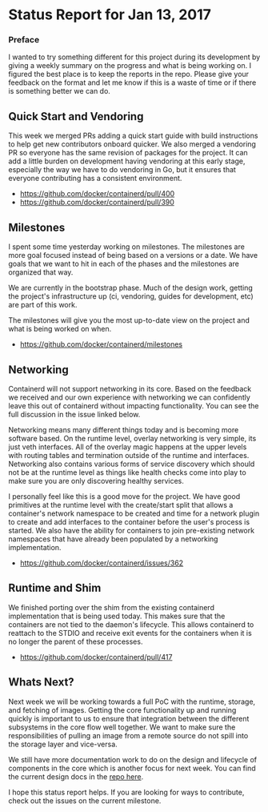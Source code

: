 # Status Report for Jan 13, 2017

### Preface

I wanted to try something different for this project during its development by giving a weekly summary on the progress and what is being working on.  I figured the best place is to keep the reports in the repo.  Please give your feedback on the format and let me know if this is a waste of time or if there is something better we can do.

## Quick Start and Vendoring

This week we merged PRs adding a quick start guide with build instructions to help get new contributors onboard quicker.  We also merged a vendoring PR so everyone has the same revision of packages for the project.  It can add a little burden on development having vendoring at this early stage, especially the way we have to do vendoring in Go, but it ensures that everyone contributing has a consistent environment.

* https://github.com/docker/containerd/pull/400
* https://github.com/docker/containerd/pull/390

## Milestones

I spent some time yesterday working on milestones.  The milestones are more goal focused instead of being based on a versions or a date.  We have goals that we want to hit in each of the phases and the milestones are organized that way.

We are currently in the bootstrap phase.  Much of the design work, getting the project's infrastructure up (ci, vendoring, guides for development, etc) are part of this work.

The milestones will give you the most up-to-date view on the project and what is being worked on when.

* https://github.com/docker/containerd/milestones

## Networking

Containerd will not support networking in its core.  Based on the feedback we received and our own experience with networking we can confidently leave this out of containerd without impacting functionality.  You can see the full discussion in the issue linked below.

Networking means many different things today and is becoming more software based.  On the runtime level, overlay networking is very simple, its just veth interfaces.  All of the overlay magic happens at the upper levels with routing tables and termination outside of the runtime and interfaces.  Networking also contains various forms of service discovery which should not be at the runtime level as things like health checks come into play to make sure you are only discovering healthy services.

I personally feel like this is a good move for the project.  We have good primitives at the runtime level with the create/start split that allows a container's network namespace to be created and time for a network plugin to create and add interfaces to the container before the user's process is started.  We also have the ability for containers to join pre-existing network namespaces that have already been populated by a networking implementation.

* https://github.com/docker/containerd/issues/362

## Runtime and Shim

We finished porting over the shim from the existing containerd implementation that is being used today.  This makes sure that the containers are not tied to the daemon's lifecycle.  This allows containerd to reattach to the STDIO and receive exit events for the containers when it is no longer the parent of these processes.

* https://github.com/docker/containerd/pull/417

## Whats Next?

Next week we will be working towards a full PoC with the runtime, storage, and fetching of images.  Getting the core functionality up and running quickly is important to us to ensure that integration between the different subsystems in the core flow well together.  We want to make sure the responsibilities of pulling an image from a remote source do not spill into the storage layer and vice-versa.

We still have more documentation work to do on the design and lifecycle of components in the core which is another focus for next week.  You can find the current design docs in the [repo here](https://github.com/docker/containerd/tree/master/design).

I hope this status report helps.  If you are looking for ways to contribute, check out the issues on the current milestone.
